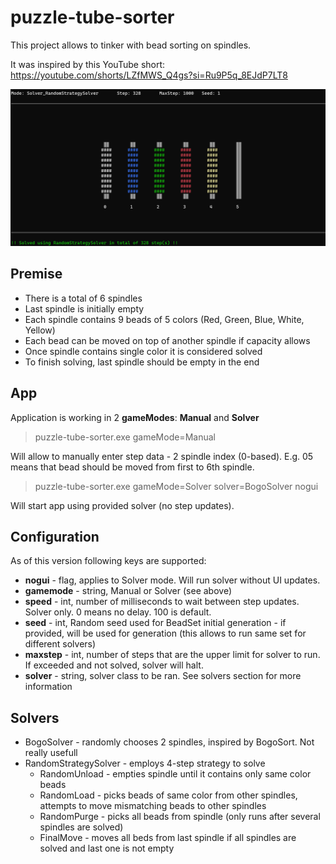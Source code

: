 # puzzle-tube-sorter

This project allows to tinker with bead sorting on spindles.

It was inspired by this YouTube short: https://youtube.com/shorts/LZfMWS_Q4gs?si=Ru9P5q_8EJdP7LT8

![Sample of RandomStrategySolver run](/media/sample_solve.png "Sample of RandomStrategySolver run")

## Premise
- There is a total of 6 spindles
- Last spindle is initially empty
- Each spindle contains 9 beads of 5 colors (Red, Green, Blue, White, Yellow)
- Each bead can be moved on top of another spindle if capacity allows
- Once spindle contains single color it is considered solved
- To finish solving, last spindle should be empty in the end

## App

Application is working in 2 **gameModes**: **Manual** and **Solver**

>puzzle-tube-sorter.exe gameMode=Manual

Will allow to manually enter step data - 2 spindle index (0-based). E.g. 05 means that bead should be moved from first to 6th spindle.

>puzzle-tube-sorter.exe gameMode=Solver solver=BogoSolver nogui

Will start app using provided solver (no step updates).

## Configuration

As of this version following keys are supported:

- **nogui** - flag, applies to Solver mode. Will run solver without UI updates.
- **gamemode** - string, Manual or Solver (see above)
- **speed** - int, number of milliseconds to wait between step updates. Solver only. 0 means no delay. 100 is default.
- **seed** - int, Random seed used for BeadSet initial generation - if provided, will be used for generation (this allows to run same set for different solvers)
- **maxstep** - int, number of steps that are the upper limit for solver to run. If exceeded and not solved, solver will halt.
- **solver** - string, solver class to be ran. See solvers section for more information

## Solvers

- BogoSolver - randomly chooses 2 spindles, inspired by BogoSort. Not really usefull
- RandomStrategySolver - employs 4-step strategy to solve
	- RandomUnload - empties spindle until it contains only same color beads
	- RandomLoad - picks beads of same color from other spindles, attempts to move mismatching beads to other spindles
	- RandomPurge - picks all beads from spindle (only runs after several spindles are solved)
	- FinalMove - moves all beds from last spindle if all spindles are solved and last one is not empty